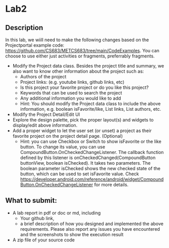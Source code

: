 # Lab2
## Description

In this lab, we wiill need to make the following changes based on the Projectportal example code: https://github.com/CS683/METCS683/tree/main/CodeExamples. 
You can choose to use either just activities or fragments, preferrably fragments. 
- Modify the Project data class. Besides the project title and summary, we also want to know other information about the project such as:
  - Authors of the project
  - Project links: (e.g. youtube links, github links, etc)
  - Is this project your favorite project or do you like this project?
  - Keywords that can be used to search the project
  - Any additional information you would like to add
  - Hint: You should modify the Project data class to include the above information, e.g. boolean isFavorite/like, List links, List authors, etc.
- Modify the Project Detail/Edit UI
 - Explore the design palette, pick the proper layout(s) and widgets to display/edit above information.
- Add a proper widget to let the user set (or unset) a project as their favorite project on the project detail page. (Optional)
  - Hint: you can use Checkbox or Switch to show isFavorite or the like button. To change its value, you can use CompoundButton.OnCheckedChangeListener. 
The callback function defined by this listener is onCheckedChanged(CompoundButton buttonView, boolean isChecked). It takes two parameters. 
The boolean parameter isChecked shows the new checked state of the button, which can be used to set isFavorite value. 
Check https://developer.android.com/reference/android/widget/CompoundButton.OnCheckedChangeListener for more details.

## What to submit: 
- A lab report in pdf or doc or md, including
  - Your github link,
  - a brief description of how you designed and implemented the above requirements. Please also report any issues you have encountered and the screenshots to show the execution result
- A zip file of your source code
